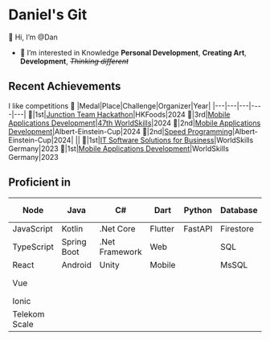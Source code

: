 # Daniel's Git
👋 Hi, I’m @Dan
+ 👀 I’m interested in Knowledge **Personal Development**, **Creating Art**, **Development**, ~~*Thinking different*~~

## Recent Achievements
I like competitions 🙂
|Medal|Place|Challenge|Organizer|Year|
|---|---|---|----|---|
🥇|1st|[Junction Team Hackathon](https://www.linkedin.com/posts/kalisch-daniel_worldskills-junction-junction2023-activity-7262751125701836800-Kndo)|HKFoods|2024
🥉|3rd|[Mobile Applications Development](https://results.worldskills.org/results?base_skill=562)|[47th WorldSkills](https://worldskills2024.com/)|2024
🥈|2nd|[Mobile Applications Development](https://www.linkedin.com/posts/kalisch-daniel_telekom-telekomwall-championship-activity-7203999058145726464-ueRJ)|Albert-Einstein-Cup|2024
🥈|2nd|[Speed Programming](https://www.linkedin.com/posts/kalisch-daniel_telekom-telekomwall-championship-activity-7203999058145726464-ueRJ)|Albert-Einstein-Cup|2024|
||
🥇|1st|[IT Software Solutions for Business](https://rp-online.de/nrw/staedte/willich/der-willicher-daniel-kalisch-ist-zweifacher-deutscher-meister-im-programmieren_aid-91371235)|WorldSkills Germany|2023
🥇|1st|[Mobile Applications Development](https://www.linkedin.com/posts/kalisch-daniel_technology-experience-opportunity-activity-7082025279484764160-bM4f)|WorldSkills Germany|2023

## Proficient in
|Node|Java|C#|Dart|Python|Database|CI/CD|Containerization|Social Media|Data Science|
|-|-|-|-|-|-|-|-|-|-|
|JavaScript|Kotlin|.Net Core|Flutter|FastAPI|Firestore|GitHub|Kubernetes|Instagram|KNIME
|TypeScript|Spring Boot|.Net Framework|Web||SQL|GitLab|Docker|YouTube|R|
|React|Android|Unity|Mobile||MsSQL|||TikTok|Python
|Vue||||||||DaVinci Resolve
|Ionic|||
|Telekom Scale|||

